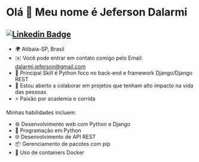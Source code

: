 Olá 👋 Meu nome é Jeferson Dalarmi 
==========================

[![Linkedin Badge](https://img.shields.io/badge/-LinkedIn-blue?style=flat-square&logo=Linkedin&logoColor=white&link=https://www.linkedin.com/in/jeferson-dalarmi-28bb2b229/)](https://www.linkedin.com/in/jeferson-dalarmi-28bb2b229/)
--------------------------


* 🌍 Atibaia-SP, Brasil
* ✉️  Você pode entrar em contato comigo pelo Email: dalarmi.jeferson@gmail.com
* 🧠  Principal Skill é Python foco no back-end e framework Django/Django REST
* 🤝  Estou aberto a colaborar em projetos que tenham alto impacto na vida das pessoas
* ⚡  Paixão por academia e corrida 

Minhas habilidades incluem:

* ⚙️ Desenvolvimento web com Python e Django
* 🐍 Programação em Python
* 🌐 Desenvolvimento de API REST
* 📦 Gerenciamento de pacotes com pip
* 🐳 Uso de containers Docker

